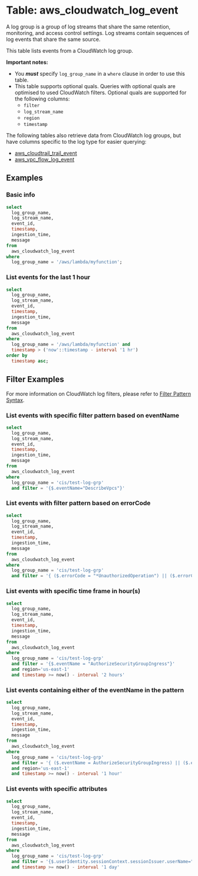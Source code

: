# Table: aws_cloudwatch_log_event

A log group is a group of log streams that share the same retention, monitoring, and access control settings. Log streams contain sequences of log events that share the same source.

This table lists events from a CloudWatch log group.

**Important notes:**

- You **_must_** specify `log_group_name` in a `where` clause in order to use this table.
- This table supports optional quals. Queries with optional quals are optimised to used CloudWatch filters. Optional quals are supported for the following columns:
  - `filter`
  - `log_stream_name`
  - `region`
  - `timestamp`

The following tables also retrieve data from CloudWatch log groups, but have columns specific to the log type for easier querying:
- [aws_cloudtrail_trail_event](https://hub.steampipe.io/plugins/turbot/aws/tables/aws_cloudtrail_trail_event)
- [aws_vpc_flow_log_event](https://hub.steampipe.io/plugins/turbot/aws/tables/aws_vpc_flow_log_event)

## Examples

### Basic info

```sql
select
  log_group_name,
  log_stream_name,
  event_id,
  timestamp,
  ingestion_time,
  message
from
  aws_cloudwatch_log_event
where
  log_group_name = '/aws/lambda/myfunction';
```

### List events for the last 1 hour

```sql
select
  log_group_name,
  log_stream_name,
  event_id,
  timestamp,
  ingestion_time,
  message
from
  aws_cloudwatch_log_event
where
  log_group_name = '/aws/lambda/myfunction' and
  timestamp > ('now'::timestamp - interval '1 hr')
order by
  timestamp asc;
```

## Filter Examples

For more information on CloudWatch log filters, please refer to [Filter Pattern Syntax](https://docs.aws.amazon.com/AmazonCloudWatch/latest/logs/FilterAndPatternSyntax.html).

### List events with specific filter pattern based on **eventName**

```sql
select
  log_group_name,
  log_stream_name,
  event_id,
  timestamp,
  ingestion_time,
  message
from
  aws_cloudwatch_log_event
where
  log_group_name = 'cis/test-log-grp'
  and filter = '{$.eventName="DescribeVpcs"}'
```

### List events with filter pattern based on **errorCode**

```sql
select
  log_group_name,
  log_stream_name,
  event_id,
  timestamp,
  ingestion_time,
  message
from
  aws_cloudwatch_log_event
where
  log_group_name = 'cis/test-log-grp'
  and filter = '{ ($.errorCode = "*UnauthorizedOperation") || ($.errorCode = "AccessDenied*") }'
```

### List events with specific time frame in hour(s)

```sql
select
  log_group_name,
  log_stream_name,
  event_id,
  timestamp,
  ingestion_time,
  message
from
  aws_cloudwatch_log_event
where
  log_group_name = 'cis/test-log-grp'
  and filter = '{$.eventName = "AuthorizeSecurityGroupIngress"}'
  and region='us-east-1'
  and timestamp >= now() - interval '2 hours'
```

### List events containing either of the **eventName** in the pattern

```sql
select
  log_group_name,
  log_stream_name,
  event_id,
  timestamp,
  ingestion_time,
  message
from
  aws_cloudwatch_log_event
where
  log_group_name = 'cis/test-log-grp'
  and filter = '{ ($.eventName = AuthorizeSecurityGroupIngress) || ($.eventName = AuthorizeSecurityGroupEgress) || ($.eventName = RevokeSecurityGroupIngress) || ($.eventName = RevokeSecurityGroupEgress) || ($.eventName = CreateSecurityGroup) || ($.eventName = DeleteSecurityGroup) }'
  and region='us-east-1'
  and timestamp >= now() - interval '1 hour'

```

### List events with specific attributes

```sql
select
  log_group_name,
  log_stream_name,
  event_id,
  timestamp,
  ingestion_time,
  message
from
  aws_cloudwatch_log_event
where
  log_group_name = 'cis/test-log-grp'
  and filter = '{$.userIdentity.sessionContext.sessionIssuer.userName="turbot_superuser"}'
  and timestamp >= now() - interval '1 day'
```
